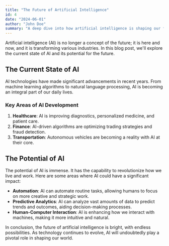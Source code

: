 ```yaml
---
title: "The Future of Artificial Intelligence"
id: 4
date: "2024-06-01"
author: "John Doe"
summary: "A deep dive into how artificial intelligence is shaping our future and the potential it holds."
---
```



Artificial intelligence (AI) is no longer a concept of the future; it is here and now, and it is transforming various industries. In this blog post, we'll explore the current state of AI and its potential for the future.

## The Current State of AI

AI technologies have made significant advancements in recent years. From machine learning algorithms to natural language processing, AI is becoming an integral part of our daily lives.

### Key Areas of AI Development

1. **Healthcare**: AI is improving diagnostics, personalized medicine, and patient care.
2. **Finance**: AI-driven algorithms are optimizing trading strategies and fraud detection.
3. **Transportation**: Autonomous vehicles are becoming a reality with AI at their core.

## The Potential of AI

The potential of AI is immense. It has the capability to revolutionize how we live and work. Here are some areas where AI could have a significant impact:

- **Automation**: AI can automate routine tasks, allowing humans to focus on more creative and strategic work.
- **Predictive Analytics**: AI can analyze vast amounts of data to predict trends and outcomes, aiding decision-making processes.
- **Human-Computer Interaction**: AI is enhancing how we interact with machines, making it more intuitive and natural.

In conclusion, the future of artificial intelligence is bright, with endless possibilities. As technology continues to evolve, AI will undoubtedly play a pivotal role in shaping our world.
